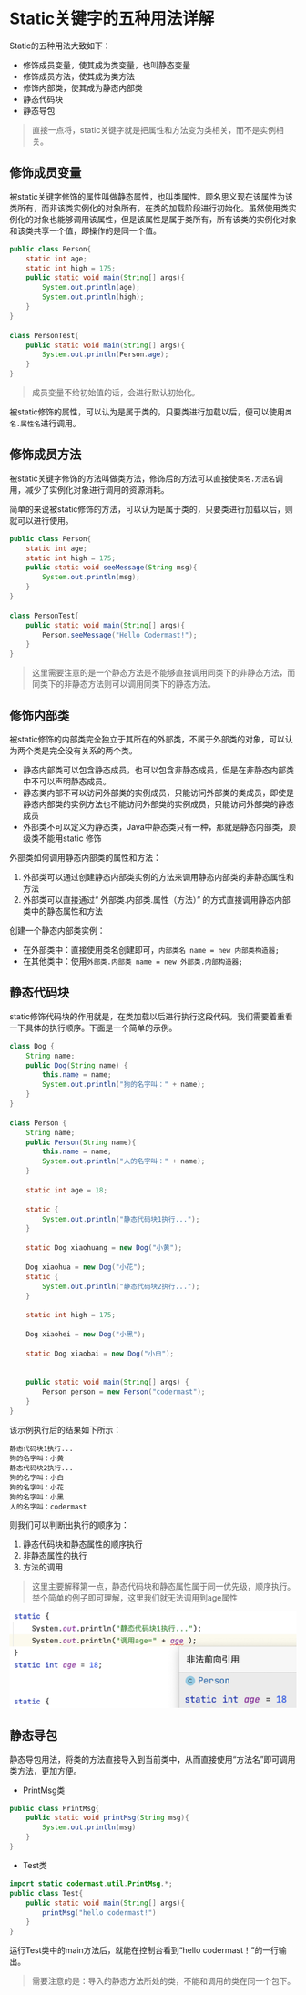 # Static关键字的五种用法详解

Static的五种用法大致如下：

- 修饰成员变量，使其成为类变量，也叫静态变量
- 修饰成员方法，使其成为类方法
- 修饰内部类，使其成为静态内部类
- 静态代码块
- 静态导包

> 直接一点将，static关键字就是把属性和方法变为类相关，而不是实例相关。

## 修饰成员变量

被static关键字修饰的属性叫做静态属性，也叫类属性。顾名思义现在该属性为该类所有，而非该类实例化的对象所有，在类的加载阶段进行初始化。虽然使用类实例化的对象也能够调用该属性，但是该属性是属于类所有，所有该类的实例化对象和该类共享一个值，即操作的是同一个值。

```java
public class Person{
  	static int age;
  	static int high = 175;
    public static void main(String[] args){
        System.out.println(age);
        System.out.println(high);
    }
}

class PersonTest{
    public static void main(String[] args){
        System.out.println(Person.age);
    }
}
```

> 成员变量不给初始值的话，会进行默认初始化。

被static修饰的属性，可以认为是属于类的，只要类进行加载以后，便可以使用`类名.属性名`进行调用。

## 修饰成员方法

被static关键字修饰的方法叫做类方法，修饰后的方法可以直接使`类名.方法名`调用，减少了实例化对象进行调用的资源消耗。

简单的来说被static修饰的方法，可以认为是属于类的，只要类进行加载以后，则就可以进行使用。

```java
public class Person{
  	static int age;
  	static int high = 175;
  	public static void seeMessage(String msg){
      	System.out.println(msg);
    }
}

class PersonTest{
    public static void main(String[] args){
        Person.seeMessage("Hello Codermast!");
    }
}
```

> 这里需要注意的是一个静态方法是不能够直接调用同类下的非静态方法，而同类下的非静态方法则可以调用同类下的静态方法。

## 修饰内部类

被static修饰的内部类完全独立于其所在的外部类，不属于外部类的对象，可以认为两个类是完全没有关系的两个类。

- 静态内部类可以包含静态成员，也可以包含非静态成员，但是在非静态内部类中不可以声明静态成员。
- 静态类内部不可以访问外部类的实例成员，只能访问外部类的类成员，即使是静态内部类的实例方法也不能访问外部类的实例成员，只能访问外部类的静态成员
- 外部类不可以定义为静态类，Java中静态类只有一种，那就是静态内部类，顶级类不能用static 修饰

外部类如何调用静态内部类的属性和方法：

1. 外部类可以通过创建静态内部类实例的方法来调用静态内部类的非静态属性和方法
2. 外部类可以直接通过“ 外部类.内部类.属性（方法）” 的方式直接调用静态内部类中的静态属性和方法

创建一个静态内部类实例：

- 在外部类中：直接使用类名创建即可，`内部类名 name = new 内部类构造器;`
- 在其他类中：使用`外部类.内部类 name = new 外部类.内部构造器;`

## 静态代码块

static修饰代码块的作用就是，在类加载以后进行执行这段代码。我们需要着重看一下具体的执行顺序。下面是一个简单的示例。

```java
class Dog {
    String name;
    public Dog(String name) {
        this.name = name;
        System.out.println("狗的名字叫：" + name);
    }
}

class Person {
    String name;
    public Person(String name){
        this.name = name;
        System.out.println("人的名字叫：" + name);
    }

    static int age = 18;

    static {
        System.out.println("静态代码块1执行...");
    }

    static Dog xiaohuang = new Dog("小黄");

    Dog xiaohua = new Dog("小花");
    static {
        System.out.println("静态代码块2执行...");
    }

    static int high = 175;

    Dog xiaohei = new Dog("小黑");

    static Dog xiaobai = new Dog("小白");


    public static void main(String[] args) {
        Person person = new Person("codermast");
    }
}
```

该示例执行后的结果如下所示：

```shell
静态代码块1执行...
狗的名字叫：小黄
静态代码块2执行...
狗的名字叫：小白
狗的名字叫：小花
狗的名字叫：小黑
人的名字叫：codermast
```

则我们可以判断出执行的顺序为：

1. 静态代码块和静态属性的顺序执行
1. 非静态属性的执行
1. 方法的调用

> 这里主要解释第一点，静态代码块和静态属性属于同一优先级，顺序执行。举个简单的例子即可理解，这里我们就无法调用到age属性

![非法向前引用](../../../assets/java-base-static/2023-04-05-15-55-20.png)
 

## 静态导包

静态导包用法，将类的方法直接导入到当前类中，从而直接使用“方法名”即可调用类方法，更加方便。

- PrintMsg类

```java
public class PrintMsg{
  	public static void printMsg(String msg){
      	System.out.println(msg)
    }
}
```

- Test类

```java
import static codermast.util.PrintMsg.*;
public class Test{
  	public static void main(String[] args){
      	printMsg("hello codermast!")
    }
}
```

运行Test类中的main方法后，就能在控制台看到“hello codermast！”的一行输出。

> 需要注意的是：导入的静态方法所处的类，不能和调用的类在同一个包下。
